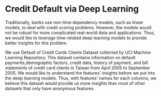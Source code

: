 # Credit Default via Deep Learning

Traditionally, banks use non-time dependency models, such as linear models, to deal with credit scoring problems. However, the models would not be robust for more complicated real-world data and applications. Thus, we would like to leverage time-related deep learning models to provide better insights for this problem.

We use Default of Credit Cards Clients Dataset collected by UCI Machine Learning Repository. This dataset contains information on default payments,demographic factors, credit data, history of payment, and bill statements of credit card clients in Taiwan from April 2005 to September 2005. We would like to understand the features' insights before we put into the deep learning models. Thus, with features’ names for each columns, we believe this dataset would provide us more insights than most of other datasets that only have anonymous features.



